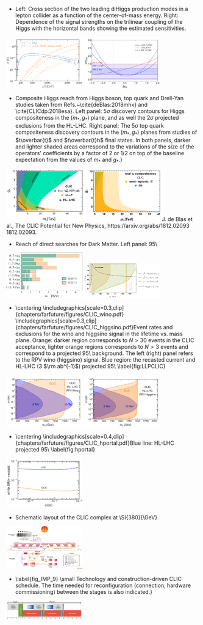 - Left: Cross section of the two leading diHiggs production modes in a lepton collider as a function of the center-of-mass energy. Right: Dependence of the signal strengths on the trilinear coupling of the Higgs with the horizontal bands showing the estimated sensitivities.
<img src="figures/hh_xsec.pdf" width="200" /> 
<img src="figures/cross_kappa.pdf" width="200" /> 


- Composite Higgs reach from Higgs boson, top quark and Drell-Yan studies taken from Refs.~\cite{deBlas:2018mhx} and \cite{CLICdp:2018esa}. Left panel: $5\sigma$ discovery contours for Higgs compositeness in the $(m_{*},g_{*})$ plane, and as well the $2\sigma$ projected exclusions from the HL-LHC. Right panel: The $5\sigma$ top quark compositeness discovery contours in the $(m_{*},g_{*})$ planes from studies of $t\overbar{t}$ and $t\overbar{t}h$ final states. In both panels, darker and lighter shaded areas correspond to the variations of the size of the operators' coefficients by a factor of 2 or 1/2 on top of the baseline expectation from the values of $m_{*}$ and $g_{*}$.}
<img src="figures/Composite_Higgs.pdf" width="200" /> 
<img src="figures/topTC.pdf" width="200" /> 
J. de Blas et al., The CLIC Potential for New Physics, https://arxiv.org/abs/1812.02093  1812.02093.  


- Reach of direct searches for Dark Matter. Left panel: 95\
<img src="figures/DMinLoops.pdf" width="200" /> 
<img src="figures/higgsinoOLDlumi1stub.pdf" width="200" /> 


-  \centering \includegraphics[scale=0.3,clip]{chapters/farfuture/figures/CLIC_wino.pdf} \includegraphics[scale=0.3,clip]{chapters/farfuture/figures/CLIC_higgsino.pdf}Event rates and exclusions for the wino and higgsino signal in the lifetime vs. mass plane. Orange: darker region corresponds to $N > 30$ events in the CLIC acceptance, lighter orange regions corresponds to $N > 3$ events and correspond to a projected 95\ background. The left (right) panel refers to the RPV wino (higgsino) signal. Blue region: the recasted current and HL-LHC (3 $\rm ab^{-1}$) projected 95\ \label{fig:LLPCLIC}
<img src="figures/CLIC_wino.pdf" width="200" /> 
<img src="figures/CLIC_higgsino.pdf" width="200" /> 


-  \centering \includegraphics[scale=0.4,clip]{chapters/farfuture/figures/CLIC_hportal.pdf}Blue line: HL-LHC projected 95\ \label{fig:hportal}
<img src="figures/CLIC_hportal.pdf" width="200" /> 


- Schematic layout of the CLIC complex at \SI{380}{\GeV}.
<img src="figures/acc380.png" width="200" /> 


- \label{fig_IMP_9} \small Technology and construction-driven CLIC schedule. The time needed for reconfiguration (connection, hardware commissioning) between the stages is also indicated.}
<img src="figures/master_schedule.pdf" width="200" /> 


